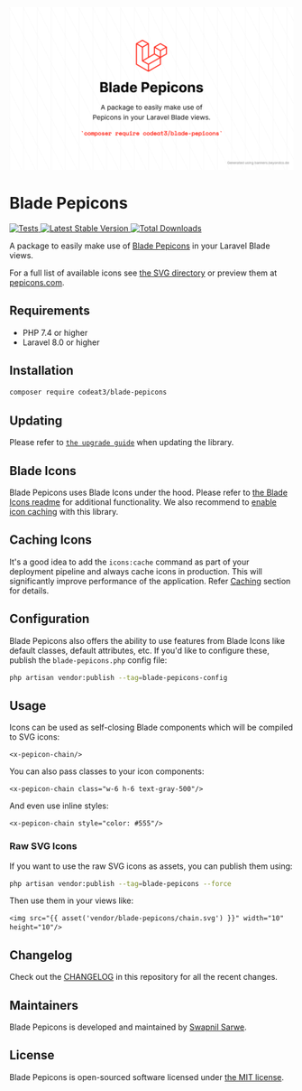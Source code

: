 <p align="center">
    <img src="./socialcard-blade-pepicons.png" width="1280" title="Social Card Blade Pepicons">
</p>

# Blade Pepicons

<a href="https://github.com/codeat3/blade-pepicons/actions?query=workflow%3ATests">
    <img src="https://github.com/codeat3/blade-pepicons/workflows/Tests/badge.svg" alt="Tests">
</a>
<a href="https://packagist.org/packages/codeat3/blade-pepicons">
    <img src="https://img.shields.io/packagist/v/codeat3/blade-pepicons" alt="Latest Stable Version">
</a>
<a href="https://packagist.org/packages/codeat3/blade-pepicons">
    <img src="https://img.shields.io/packagist/dt/codeat3/blade-pepicons" alt="Total Downloads">
</a>

A package to easily make use of [Blade Pepicons](https://github.com/CyCraft/pepicons) in your Laravel Blade views.

For a full list of available icons see [the SVG directory](resources/svg) or preview them at [pepicons.com](https://pepicons.com/).

## Requirements

- PHP 7.4 or higher
- Laravel 8.0 or higher

## Installation

```bash
composer require codeat3/blade-pepicons
```

## Updating

Please refer to [`the upgrade guide`](UPGRADE.md) when updating the library.

## Blade Icons

Blade Pepicons uses Blade Icons under the hood. Please refer to [the Blade Icons readme](https://github.com/blade-ui-kit/blade-icons) for additional functionality. We also recommend to [enable icon caching](https://github.com/blade-ui-kit/blade-icons#caching) with this library.

## Caching Icons

It's a good idea to add the `icons:cache` command as part of your deployment pipeline and always cache icons in production. This will significantly improve performance of the application. Refer [Caching](https://github.com/driesvints/blade-icons?tab=readme-ov-file#caching) section for details.

## Configuration

Blade Pepicons also offers the ability to use features from Blade Icons like default classes, default attributes, etc. If you'd like to configure these, publish the `blade-pepicons.php` config file:

```bash
php artisan vendor:publish --tag=blade-pepicons-config
```

## Usage

Icons can be used as self-closing Blade components which will be compiled to SVG icons:

```blade
<x-pepicon-chain/>
```

You can also pass classes to your icon components:

```blade
<x-pepicon-chain class="w-6 h-6 text-gray-500"/>
```

And even use inline styles:

```blade
<x-pepicon-chain style="color: #555"/>
```

### Raw SVG Icons

If you want to use the raw SVG icons as assets, you can publish them using:

```bash
php artisan vendor:publish --tag=blade-pepicons --force
```

Then use them in your views like:

```blade
<img src="{{ asset('vendor/blade-pepicons/chain.svg') }}" width="10" height="10"/>
```

## Changelog

Check out the [CHANGELOG](CHANGELOG.md) in this repository for all the recent changes.

## Maintainers

Blade Pepicons is developed and maintained by [Swapnil Sarwe](https://swapnilsarwe.com).

## License

Blade Pepicons is open-sourced software licensed under [the MIT license](LICENSE.md).
